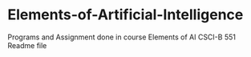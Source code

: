# Elements-of-Artificial-Intelligence
Programs and Assignment done in course Elements of AI CSCI-B 551
Readme file
